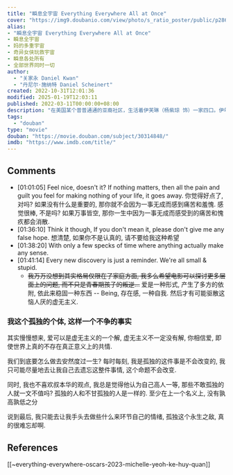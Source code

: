 ```yaml
---
title: "瞬息全宇宙 Everything Everywhere All at Once"
cover: "https://img9.doubanio.com/view/photo/s_ratio_poster/public/p2869765076.jpg"
alias: 
- "瞬息全宇宙 Everything Everywhere All at Once"
- 瞬息全宇宙
- 妈的多重宇宙
- 奇异女侠玩救宇宙
- 瞬息各处所有
- 全部世界同时一切
author:
  - "关家永 Daniel Kwan"
  - "丹尼尔·施纳特 Daniel Scheinert"
created: 2022-10-31T12:01:36
modified: 2025-01-19T12:03:11
published: 2022-03-11T00:00:00+08:00
description: "在美国某个普普通通的亚裔社区，生活着伊芙琳（杨紫琼 饰）一家四口。伊年过半百，和怯懦无能的丈夫威蒙德（关继威 饰）苦心经营小小的洗衣店。她的老爸（吴汉章 饰）行动不便，需要照顾；女儿乔伊（许玮伦 饰）..."
tags:
  - "douban"
type: "movie"
douban: "https://movie.douban.com/subject/30314848/"
imdb: "https://www.imdb.com/title/"
---
```


## Comments

- [01:01:05] Feel nice, doesn't it? If nothing matters, then all the pain and guilt you feel for making nothing of your life, it goes away.
    你觉得好点了, 对吗? 如果没有什么是重要的, 那你就不会因为一事无成而感到痛苦和羞愧.
    感觉很棒, 不是吗? 如果万事皆空, 那你一生中因为一事无成而感受到的痛苦和愧疚都会消散.
- [01:36:10] Think it though, If you don't mean it, please don't give me any false hope. 想清楚, 如果你不是认真的, 请不要给我这种希望
- [01:38:20] With only a few specks of time where anything actually make any sense.
- [01:41:14] Every new discovery is just a reminder. We're all small & stupid.
    - ~~我万万没想到其实格局仅限在了家庭方面, 我多么希望电影可以探讨更多层面上的问题, 而不只是青春期孩子的叛逆...~~ 爱是一种形式, 产生了多方的依附, 依此来稳固一种东西 -- Being, 存在感, 一种自我. 然后才有可能驱散这恼人厌的虚无主义.

### 我这个孤独的个体, 这样一个不争的事实

其实慢慢想来, 爱可以是虚无主义的一个解, 虚无主义不一定没有解, 你相信爱, 即使世界上真的不存在真正意义上的共情.

我们到底要怎么做去安然度过一生? 每时每刻, 我是孤独的这件事是不会改变的, 我只可能尽量地去让我自己去遗忘这整件事情, 这个命题不会改变.

同时, 我也不喜欢叔本华的观点, 我总是觉得他认为自己高人一等, 那些不敢孤独的人就一文不值吗? 孤独的人和不甘孤独的人是一样的. 至少在上一个名义上, 没有孰高孰低之分

说到最后, 我只能去让我手头去做些什么来环节自己的情绪, 孤独这个永生之敌, 真的很难忘却啊.

## References

[[~everything-everywhere-oscars-2023-michelle-yeoh-ke-huy-quan]]
